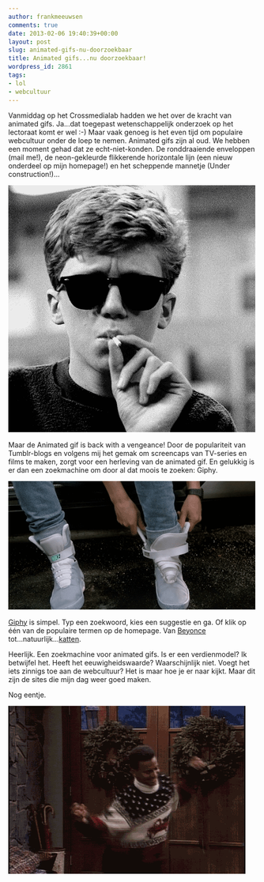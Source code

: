 ```yaml
---
author: frankmeeuwsen
comments: true
date: 2013-02-06 19:40:39+00:00
layout: post
slug: animated-gifs-nu-doorzoekbaar
title: Animated gifs...nu doorzoekbaar!
wordpress_id: 2861
tags:
- lol
- webcultuur
---
```


Vanmiddag op het Crossmedialab hadden we het over de kracht van animated gifs. Ja...dat toegepast wetenschappelijk onderzoek op het lectoraat komt er wel :-) Maar vaak genoeg is het even tijd om populaire webcultuur onder de loep te nemen. Animated gifs zijn al oud. We hebben een moment gehad dat ze echt-niet-konden. De ronddraaiende enveloppen (mail me!), de neon-gekleurde flikkerende horizontale lijn (een nieuw onderdeel op mijn homepage!) en het scheppende mannetje (Under construction!)...

![TBC1](../images/uploadimages/TBC1.gif)

Maar de Animated gif is back with a vengeance! Door de populariteit van Tumblr-blogs en volgens mij het gemak om screencaps van TV-series en films te maken, zorgt voor een herleving van de animated gif. En gelukkig is er dan een zoekmachine om door al dat moois te zoeken: Giphy.

![tumblr_lpg65zzAq71qmmrpjo1_500](../images/uploadimages/tumblr_lpg65zzAq71qmmrpjo1_500.gif)



[Giphy](http://giphy.com/) is simpel. Typ een zoekwoord, kies een suggestie en ga. Of klik op één van de populaire termen op de homepage. Van [Beyonce](http://giphy.com/#tags/beyonce) tot...natuurlijk...[katten](http://giphy.com/#tags/cat).

Heerlijk. Een zoekmachine voor animated gifs. Is er een verdienmodel? Ik betwijfel het. Heeft het eeuwigheidswaarde? Waarschijnlijk niet. Voegt het iets zinnigs toe aan de webcultuur? Het is maar hoe je er naar kijkt. Maar dit zijn de sites die mijn dag weer goed maken.

Nog eentje.

![banks](../images/uploadimages/banks.gif)
